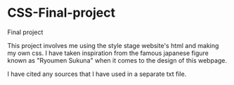 # CSS-Final-project
Final project

This project involves me using the style stage website's html and making my own css.
I have taken inspiration from the famous japanese figure known as "Ryoumen Sukuna" when it comes to the design
of this webpage.

I have cited any sources that I have used in a separate txt file.
